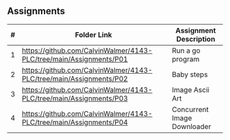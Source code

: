 ##  Assignments

|   #   | Folder Link | Assignment Description |
| :---: | ----------- | ---------------------- |
| 1 | https://github.com/CalvinWalmer/4143-PLC/tree/main/Assignments/P01 | Run a go program |
| 2 | https://github.com/CalvinWalmer/4143-PLC/tree/main/Assignments/P02 | Baby steps |
| 3 | https://github.com/CalvinWalmer/4143-PLC/tree/main/Assignments/P03 | Image Ascii Art |
| 4 | https://github.com/CalvinWalmer/4143-PLC/tree/main/Assignments/P04 | Concurrent Image Downloader |
